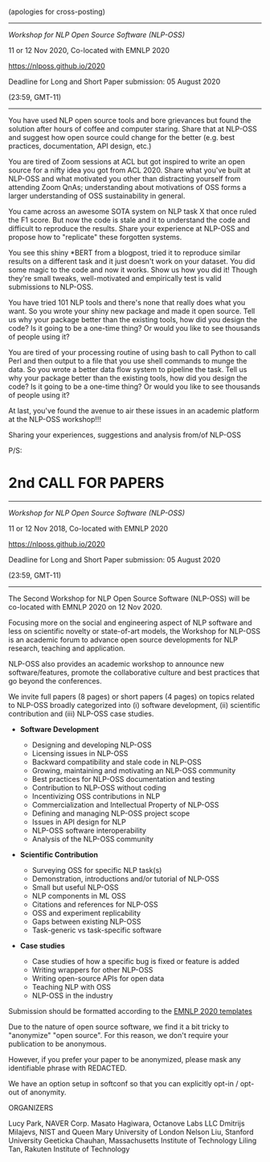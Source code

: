 (apologies for cross-posting) 

----------------------------------------------------------------

*Workshop for NLP Open Source Software (NLP-OSS)*

11 or 12 Nov 2020, Co-located with EMNLP 2020

https://nlposs.github.io/2020

Deadline for Long and Short Paper submission: 05 August 2020 

(23:59, GMT-11)

----------------------------------------------------------------

You have used NLP open source tools and bore grievances but found the solution after hours of coffee and computer staring. Share that at NLP-OSS and suggest how open source could change for the better (e.g. best practices, documentation, API design, etc.)

You are tired of Zoom sessions at ACL but got inspired to write an open source for a nifty idea you got from ACL 2020. Share what you've built at NLP-OSS and what motivated you other than distracting yourself from attending Zoom QnAs; understanding about motivations of OSS forms a larger understanding of OSS sustainability in general.

You came across an awesome SOTA system on NLP task X that once ruled the F1 score. But now the code is stale and it to understand the code and difficult to reproduce the results. Share your experience at NLP-OSS and propose how to "replicate" these forgotten systems. 

You see this shiny *BERT from a blogpost, tried it to reproduce similar results on a different task and it just doesn't work on your dataset. You did some magic to the code and now it works. Show us how you did it! Though they're small tweaks, well-motivated and empirically test is valid submissions to NLP-OSS. 

You have tried 101 NLP tools and there's none that really does what you want. So you wrote your shiny new package and made it open source. Tell us why your package better than the existing tools, how did you design the code? Is it going to be a one-time thing? Or would you like to see thousands of people using it?

You are tired of your processing routine of using bash to call Python to call Perl and then output to a file that you use shell commands to munge the data. So you wrote a better data flow system to pipeline the task. Tell us why your package better than the existing tools, how did you design the code? Is it going to be a one-time thing? Or would you like to see thousands of people using it?

At last, you've found the avenue to air these issues in an academic platform at the NLP-OSS workshop!!! 

Sharing your experiences, suggestions and analysis from/of NLP-OSS 

P/S:

2nd CALL FOR PAPERS 
====

----------------------------------------------------------------

*Workshop for NLP Open Source Software (NLP-OSS)*

11 or 12 Nov 2018, Co-located with EMNLP 2020

https://nlposs.github.io/2020

Deadline for Long and Short Paper submission: 05 August 2020 

(23:59, GMT-11)

----------------------------------------------------------------

The Second Workshop for NLP Open Source Software (NLP-OSS) will be co-located 
with EMNLP 2020 on 12 Nov 2020. 

Focusing more on the social and engineering aspect of NLP software 
and less on scientific novelty or state-of-art models, the Workshop for NLP-OSS 
is an academic forum to advance open source developments for NLP research, 
teaching and application.

NLP-OSS also provides an academic workshop to announce new software/features, 
promote the collaborative culture and best practices that go beyond the conferences.

We invite full papers (8 pages) or short papers (4 pages) on topics related to 
NLP-OSS broadly categorized into (i) software development, (ii) scientific 
contribution and (iii) NLP-OSS case studies.

 - **Software Development**
   - Designing and developing NLP-OSS
   - Licensing issues in NLP-OSS
   - Backward compatibility and stale code in NLP-OSS
   - Growing, maintaining and motivating an NLP-OSS community
   - Best practices for NLP-OSS documentation and testing
   - Contribution to NLP-OSS without coding
   - Incentivizing OSS contributions in NLP
   - Commercialization and Intellectual Property of NLP-OSS
   - Defining and managing NLP-OSS project scope
   - Issues in API design for NLP
   - NLP-OSS software interoperability
   - Analysis of the NLP-OSS community

 - **Scientific Contribution**
   - Surveying OSS for specific NLP task(s)
   - Demonstration, introductions and/or tutorial of NLP-OSS
   - Small but useful NLP-OSS
   - NLP components in ML OSS
   - Citations and references for NLP-OSS
   - OSS and experiment replicability
   - Gaps between existing NLP-OSS
   - Task-generic vs task-specific software

 - **Case studies**
   - Case studies of how a specific bug is fixed or feature is added
   - Writing wrappers for other NLP-OSS
   - Writing open-source APIs for open data
   - Teaching NLP with OSS
   - NLP-OSS in the industry
   
Submission should be formatted according to the [EMNLP 2020 templates](https://2020.emnlp.org/call-for-papers)

Due to the nature of open source software, we find it a bit tricky to "anonymize" "open source".
For this reason, we don't require your publication to be anonymous.

However, if you prefer your paper to be anonymized, please mask any identifiable phrase with REDACTED.

We have an option setup in softconf so that you can explicitly opt-in / opt-out of anonymity. 


ORGANIZERS

Lucy Park, NAVER Corp.
Masato Hagiwara, Octanove Labs LLC
Dmitrijs Milajevs, NIST and Queen Mary University of London
Nelson Liu, Stanford University
Geeticka Chauhan, Massachusetts Institute of Technology
Liling Tan, Rakuten Institute of Technology
